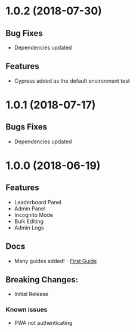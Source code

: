 # 1.0.2 (2018-07-30)

## Bug Fixes
* Dependencies updated

## Features
  * Cypress added as the default environment test  

# 1.0.1 (2018-07-17)

## Bugs Fixes
  * Dependencies updated

# 1.0.0 (2018-06-19)

## Features
  * Leaderboard Panel
  * Admin Panel
  * Incognito Mode
  * Bulk Editing
  * Admin Logs

## Docs
  * Many guides added! - [First Guide](https://github.com/renansigolo/kent/blob/master/README.md)

## Breaking Changes:
  * Initial Release

### Known issues

  * PWA not authenticating
